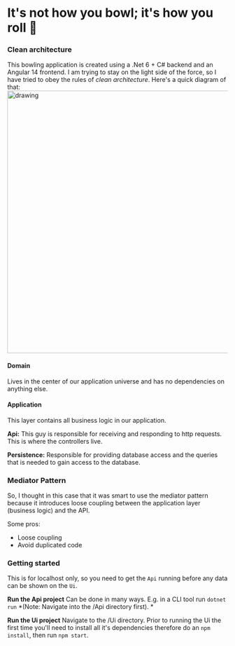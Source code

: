 # It's not how you bowl; it's how you roll 🎳

### Clean architecture

This bowling application is created using a .Net 6 + C# backend and an Angular 14 frontend.
I am trying to stay on the light side of the force, so I have tried to obey the rules of *clean architecture*. 
Here's a quick diagram of that: 
<img src="https://miro.medium.com/max/1400/1*fhgWH-zMWac5i7zSiMFaOg.png" alt="drawing" width="600"/>

#### Domain
Lives in the center of our application universe and has no dependencies on anything else. 

#### Application
This layer contains all business logic in our application. 

**Api:**
This guy is responsible for receiving and responding to http requests. This is where the controllers live. 

**Persistence:** 
Responsible for providing database access and the queries that is needed to gain access to the database. 


### Mediator Pattern
So, I thought in this case that it was smart to use the mediator pattern because it introduces loose coupling between the application layer (business logic) and the API. 

Some pros:
- Loose coupling 
- Avoid duplicated code

### Getting started
This is for localhost only, so you need to get the `Api` running before any data can be shown on the `Ui`. 

**Run the Api project**
Can be done in many ways. E.g. in a CLI tool run `dotnet run` *(Note: Navigate into the /Api directory first). *

**Run the Ui project**
Navigate to the /Ui directory. Prior to running the Ui the first time you'll need to install all it's dependencies therefore do an `npm install`, then run `npm start`.  
